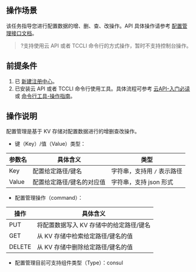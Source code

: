 ## 操作场景
该任务指导您进行配置数据的增、删、查、改操作。API 具体操作请参考 [配置管理接口文档](https://cloud.tencent.com/document/product/1364/54616)。
>?支持使用云 API 或者 TCCLI 命令行的方式操作，暂时不支持控制台操作。


## 前提条件
1. 已 [新建注册中心](https://cloud.tencent.com/document/product/1364/52746)。
2. 已安装云 API 或者 TCCLI 命令行使用工具。具体流程可参考 [云API-入门必读](https://cloud.tencent.com/document/product/1278/46696) 或 [命令行工具-操作指南](https://cloud.tencent.com/document/product/440/39027)。

## 操作说明

配置管理是基于 KV 存储对配置数据进行的增删查改操作。

- 键（Key）/值（Value）类型：

|参数名    |具体含义    |类型    |
|----------|------------|--------|
|Key         |配置给定路径/键名     |字符串，支持用 `/`  表示路径    |
|Value       |配置给定路径/键名的对应值     |字符串，支持 json 形式    |

- 配置管理操作（command）：

|操作     |具体含义     |
|--------|-------------|
|PUT     |将配置数据写入 KV 存储中的给定路径/键名  |
|GET     |从 KV 存储中检索给定路径/键名的值  |
|DELETE  |从 KV 存储中删除给定路径/键名的值  |

- 配置管理目前可支持组件类型（Type）：consul




